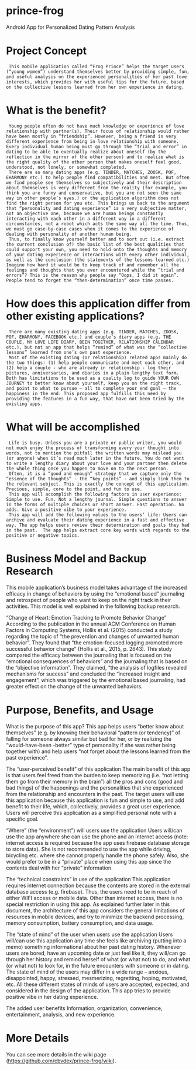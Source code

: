 # prince-frog
Android App for Personalized Dating Pattern Analysis

# Project Concept
     This mobile application called “Frog Prince” helps the target users (“young women”) understand themselves better by providing simple, fun, and useful analysis on the experienced personalities of her past love interests, which provides her with useful tips for the future, based on the collective lessons learned from her own experience in dating.

# What is the benefit?
     Young people often do not have much knowledge or experience of love relationship with partner(s). Their focus of relationship would rather have been mostly in “friendship”. However, being a friend is very different experience from being in love relationship with someone. Every individual human being must go through the “trial and error” in dating to be able to eventually realize about oneself (by the reflection in the mirror of the other person) and to realize what is the right quality of the other person that makes oneself feel good, understood, not lonely, or somewhat completed.
     There are so many dating apps (e.g. TINDER, MATCHES, ZOOSK, POF, EHARMONY etc.) to help people find compatibilities and meet. But often we find people see themselves so subjectively and their description about themselves is very different from the reality (for example, you think you are funny and conservative, but you are not seen the same way in other people’s eyes.) or the application algorithm does not find the right person for you etc. This brings us back to the argument that “personality and dating experience” is a very subjective matter, not an objective one, because we are human beings constantly interacting with each other in a different way in a different circumstances, not a robot which acts the same way all the time. Thus, we must go case-by-case cases when it comes to the experience of dealing with personality of another human being.
     Thus, to finally know yourself better and to sort out (i.e. extract the current conclusion of) the basic list of the best qualities that could support your own, you need to hold onto the thoughts and memory of your dating experience or interactions with every other individual, as well as the conclusion (the statements of the lessons learned etc.) Imagine how hard it would be to keep track of and remember all the feelings and thoughts that you ever encountered while the “trial and errors”? This is the reason why people say “Oops, I did it again”. People tend to forget the “then-determination” once time passes.

# How does this application differ from other existing applications?
     There are many existing dating apps (e.g. TINDER, MATCHES, ZOOSK, POF, EHARMONY, FACEBOOK etc.) and couple’s diary apps (e.g. THE COUPLE, MY LOVE LIFE DIARY, BEEN TOGETHER, RELATIONSHIP CALENDAR etc.), but not an app that helps “remind” of what was the “collective lessons” learned from one’s own past experience.
     Most of the existing dating (or relationship) related apps mainly do the two things: (1) help people communicate and meet each other, and (2) help a couple - who are already in relationship - log their pictures, anniversaries, and diaries in a plain lengthy text form. Both has limitations to be used as a quality log to guide YOUR OWN JOURNEY to better know about yourself, keep you on the right track, and point to what to pursue – all to complete your end goal – the happiness in the end. This proposed app fulfills this need by providing the features in a fun way, that have not been tried by the existing apps.

# What will be accomplished
     Life is busy. Unless you are a private or public writer, you would not much enjoy the process of transforming every your thought into words, not to mention the pitfall the written words may mislead you (or anyone) when it’s read much later in the future. You do not want to write a lengthy diary about your love and your partner then delete the whole thing once you happen to move on to the next person. 
     Often, it is a “good and enough” strategy that we capture only the “essence of the thoughts” - the “key points” - and simply link them to the relevant subject. This is exactly the concept of this application. Precious, simple, core to the point, and fun to use. 
     This app will accomplish the following factors in user experience: Simple to use. Fun. Not a lengthy journal. Simple questions to answer in the forms of multiple choices or short answer. Fast operation. No adds. Give a positive vibe to your experience. 
     This app will add the following values to the users’ life: Users can archive and evaluate their dating experience in a fast and effective way. The app helps users review their determination and goals they had in the past.  The app helps extract core key words with regards to the positive or negative topics.      

# Business Model and Backup Research
This mobile application’s business model takes advantage of the increased efficacy in change of behaviors by using the “emotional based” journaling and retrospect of people who want to keep on the right track in their activities. This model is well explained in the following backup research. 

“Change of Heart: Emotion Tracking to Promote Behavior Change”
According to the publication in the annual ACM Conference on Human Factors in Computing Systems, Hollis et al. (2015) conducted a study regarding the topic of “the prevention and changes of unwanted human behavior”. They found that “the emotion-focused logging promoted more successful behavior change” (Hollis et al., 2015, p. 2643). This study compared the efficacy between the journaling that is focused on the “emotional consequences of behaviors” and the journaling that is based on the “objective information”. They claimed, “the analysis of logfiles revealed mechanisms for success” and concluded the “increased insight and engagement”, which was triggered by the emotional based journaling, had greater effect on the change of the unwanted behaviors.

# Purpose, Benefits, and Usage

What is the purpose of this app?
     This app helps users “better know about themselves” (e.g. by knowing their behavioral “pattern (or tendency)” of falling for someone always similar but bad for her, or by realizing the “would-have-been -better” type of personality if she was rather being together with) and help users “not forget about the lessons learned from the past experience”. 

The “user-perceived benefit” of this application
     The main benefit of this app is that users feel freed from the burden to keep memorizing (i.e. “not letting them go from their memory in the brain”) all the pros and cons (good and bad things) of the happenings and the personalities that she experienced from the relationship and encounters in the past. 
     The target users will use this application because this application is fun and simple to use, and add benefit to their life, which, collectively, provides a great user experience.  Users will perceive this application as a simplified personal note with a specific goal. 

“Where” (the “environment”) will users use the application
     Users will/can use the app anywhere she can use the phone and an internet access (note: internet access is required because the app uses firebase database storage to store data). She is not recommended to use the app while driving, bicycling etc. where she cannot properly handle the phone safely. Also, she would prefer to be in a “private” place when using this app since the contents deal with her “private” information.


The “technical constraints” in use of the application
     This application requires internet connection because the contents are stored in the external database access (e.g. firebase). Thus, the users need to be in reach of either WIFI access or mobile data. Other than internet access, there is no special restriction in using this app. 
As explained further later in this document, the architecture of this app considers the general limitations of resources in mobile devices, and try to minimize the backend processing, memory consumption, battery consumption, and data usage. 

The “state of mind” of the user when users use the application
     Users will/can use this application any time she feels like archiving (putting into a memo) something informational about her past dating history. Whenever users are bored, have an upcoming date or just feel like it, they will/can go through her history and remind herself of what (or what not) to do, and what (or what not) to look for, in the future encounters with someone or in dating. The state of mind of the users may differ in a wide range – anxious, disappointed, happy, stressed, mesmerizing, regretting, hoping, motivated, etc. All these different states of minds of users are accepted, expected, and considered in the design of the application. This app tries to provide positive vibe in her dating experience. 

The added user benefits
     Information, organization, convenience, entertainment, analysis, and new experience.

# More Details

You can see more details in the wiki page (https://github.com/cbvdex/prince-frog/wiki).